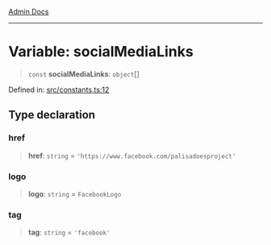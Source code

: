 [Admin Docs](/)

***

# Variable: socialMediaLinks

> `const` **socialMediaLinks**: `object`[]

Defined in: [src/constants.ts:12](https://github.com/abhassen44/talawa-admin/blob/bb7b6d5252385a81ad100b897eb0cba4f7ba10d2/src/constants.ts#L12)

## Type declaration

### href

> **href**: `string` = `'https://www.facebook.com/palisadoesproject'`

### logo

> **logo**: `string` = `FacebookLogo`

### tag

> **tag**: `string` = `'facebook'`
